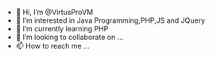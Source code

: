 - 👋 Hi, I’m @VirtusProVM
- 👀 I’m interested in Java Programming,PHP,JS and JQuery
- 🌱 I’m currently learning PHP
- 💞️ I’m looking to collaborate on ...
- 📫 How to reach me ...

<!---
VirtusProVM/VirtusProVM is a ✨ special ✨ repository because its `README.md` (this file) appears on your GitHub profile.
You can click the Preview link to take a look at your changes.
--->
